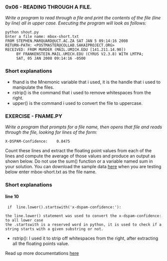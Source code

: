 ### 0x06 - READING THROUGH A FILE.
*Write a program to read through a file and print the contents of the file (line by line) all in upper case.
Executing the program will look as follows:*

```
python shout.py
Enter a file name: mbox-short.txt
FROM STEPHEN.MARQUARD@UCT.AC.ZA SAT JAN 5 09:14:16 2008
RETURN-PATH: <POSTMASTER@COLLAB.SAKAIPROJECT.ORG>
RECEIVED: FROM MURDER (MAIL.UMICH.EDU [141.211.14.90])
     BY FRANKENSTEIN.MAIL.UMICH.EDU (CYRUS V2.3.8) WITH LMTPA;
     SAT, 05 JAN 2008 09:14:16 -0500
```
### Short explanations
- fhand is the Mnemonic variable that i used, it is the handle that i used to manipulate the files.
- rstrip() is the  command that i used to remove whitespaces from the right.
- upper() is the command i used to convert the file to uppercase.

### EXERCISE - FNAME.PY

*Write a program that prompts for a file name, then opens that file and reads through the file, looking for lines of the form:*
```
X-DSPAM-Confidence:    0.8475
```
Count these lines and extract the floating point values from each of the lines and compute the average of those values and produce an output as shown below. Do not use the sum() function or a variable named sum in your solution.
You can download the sample data [here](http://www.py4e.com/code3/mbox-short.txt) when you are testing below enter mbox-short.txt as the file name.


### Short explanations
#### line 10
```
 if  line.lower().startswith('x-dspam-confidence:'):

the line.lower() statement was used to convert the x-dspam-confidence: to all lower case
the .startswith is a reserved word in python, it is used to check if a string starts with a given substring or not.

 ```
- rstrip(): I used it to strip off whitespaces from the right, after extracting all the floating points value.

Read up more documentations [here](https://www.learnpython.org/)

